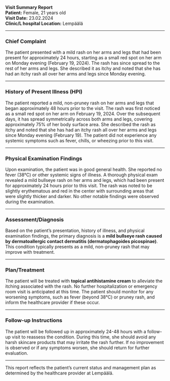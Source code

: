 

**Visit Summary Report**  
**Patient:** Female, 21 years old  
**Visit Date:** 23.02.2024  
**Clinic/L hospital Location:** Lempäälä  

---

### **Chief Complaint**  
The patient presented with a mild rash on her arms and legs that had been present for approximately 24 hours, starting as a small red spot on her arm on Monday evening (February 19, 2024). The rash has since spread to the rest of her arms and legs. She described it as itchy and noted that she has had an itchy rash all over her arms and legs since Monday evening.

---

### **History of Present Illness (HPI)**  
The patient reported a mild, non-pruney rash on her arms and legs that began approximately 48 hours prior to the visit. The rash was first noticed as a small red spot on her arm on February 19, 2024. Over the subsequent days, it has spread symmetrically across both arms and legs, covering approximately 75% of her body surface area. She described the rash as itchy and noted that she has had an itchy rash all over her arms and legs since Monday evening (February 19). The patient did not experience any systemic symptoms such as fever, chills, or wheezing prior to this visit.

---

### **Physical Examination Findings**  
Upon examination, the patient was in good general health. She reported no fever (38°C) or other systemic signs of illness. A thorough physical exam revealed a mild bullseye rash on her arms and legs, which had been present for approximately 24 hours prior to this visit. The rash was noted to be slightly erythematous and red in the center with surrounding areas that were slightly thicker and darker. No other notable findings were observed during the examination.

---

### **Assessment/Diagnosis**  
Based on the patient’s presentation, history of illness, and physical examination findings, the primary diagnosis is a **mild bullseye rash caused by dermatoallergic contact dermatitis (dermatophagoides picospinae)**. This condition typically presents as a mild, non-pruney rash that may improve with treatment.

---

### **Plan/Treatment**  
The patient will be treated with **topical antihistamine cream** to alleviate the itching associated with the rash. No further hospitalization or emergency room visit is anticipated at this time. The patient should monitor for any worsening symptoms, such as fever (beyond 38°C) or pruney rash, and inform the healthcare provider if these occur.

---

### **Follow-up Instructions**  
The patient will be followed up in approximately 24-48 hours with a follow-up visit to reassess the condition. During this time, she should avoid any harsh skincare products that may irritate the rash further. If no improvement is observed or if any symptoms worsen, she should return for further evaluation.

---

This report reflects the patient’s current status and management plan as determined by the healthcare provider at Lempäälä.